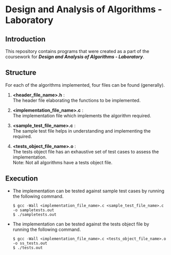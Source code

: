 # Design and Analysis of Algorithms - Laboratory

## Introduction
This repository contains programs that were created as a part of the coursework for ***Design and Analysis of Algorithms - Laboratory***.</br>

## Structure
For each of the algorithms implemented, four files can be found (generally).

1. **<header_file_name>.h** : <br />
	The header file elaborating the functions to be implemented.

2. **<implementation_file_name>.c** : <br /> 
	The implementation file which implements the algorithm required.

3. **<sample_test_file_name>.c** : <br />
	The sample test file helps in understanding and implementing the required. 
	
4. **<tests_object_file_name>.o** : <br />
	The tests object file has an exhaustive set of test cases to assess the implementation.<br />
	Note: Not all algorithms have a tests object file.

## Execution

*	The implementation can be tested against sample test cases by running the following command.
	```
	$ gcc -Wall <implementation_file_name>.c <sample_test_file_name>.c -o sampletests.out
	$ ./sampletests.out
	```
*	The implementation can be tested against the tests object file by running the following command.
	```
	$ gcc -Wall <implementation_file_name>.c <tests_object_file_name>.o -o ss_tests.out
	$ ./tests.out
	```

